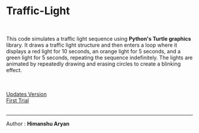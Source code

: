 # Traffic-Light
<br>
<p>This code simulates a traffic light sequence using <strong>Python's Turtle graphics</strong> library. It draws a traffic light structure and then enters a loop where it displays a red light for 10 seconds, an orange light for 5 seconds, and a green light for 5 seconds, repeating the sequence indefinitely. The lights are animated by repeatedly drawing and erasing circles to create a blinking effect.</p><br><br>
<a href='ver2.py'>Updates Version</a><br>
<a href='traffic_light.py'>First Trial</a><br><br><hr>
<p>Author : <b>Himanshu Aryan</b></p>
